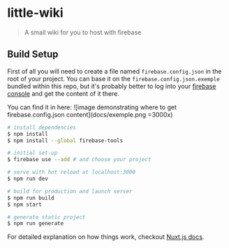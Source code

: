 # little-wiki

> A small wiki for you to host with firebase

## Build Setup

First of all you will need to create a file named `firebase.config.json` in the root of your project.
You can base it on the `firebase.config.json.exemple` bundled within this repo, but it's probably better
to log into your [firebase console](https://console.firebase.google.com) and get the content of it there.

You can find it in here:
![image demonstrating where to get firebase.config.json content](docs/exemple.png =3000x)


``` bash
# install dependencies
$ npm install
$ npm install --global firebase-tools

# initial set-up
$ firebase use --add # and choose your project

# serve with hot reload at localhost:3000
$ npm run dev

# build for production and launch server
$ npm run build
$ npm start

# generate static project
$ npm run generate
```

For detailed explanation on how things work, checkout [Nuxt.js docs](https://nuxtjs.org).
